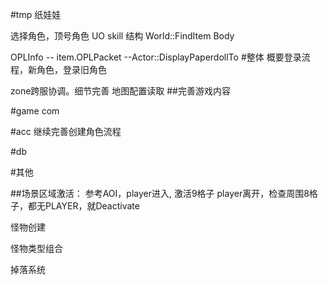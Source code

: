 #tmp
 纸娃娃

 选择角色，顶号角色
UO skill 结构
World::FindItem
Body

OPLInfo -- item.OPLPacket --Actor::DisplayPaperdollTo
#整体
概要登录流程，新角色，登录旧角色

zone跨服协调。细节完善
地图配置读取
##完善游戏内容
	


#game com

#acc
	继续完善创建角色流程

#db

#其他

##场景区域激活：
	参考AOI，player进入, 激活9格子
	player离开，检查周围8格子，都无PLAYER，就Deactivate

怪物创建

怪物类型组合

掉落系统
